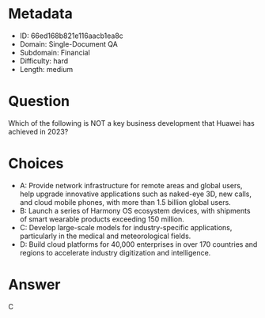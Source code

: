 # Metadata

- ID: 66ed168b821e116aacb1ea8c
- Domain: Single-Document QA
- Subdomain: Financial
- Difficulty: hard
- Length: medium

# Question

Which of the following is NOT a key business development that Huawei has achieved in 2023?

# Choices

- A: Provide network infrastructure for remote areas and global users, help upgrade innovative applications such as naked-eye 3D, new calls, and cloud mobile phones, with more than 1.5 billion global users.
- B: Launch a series of Harmony OS ecosystem devices, with shipments of smart wearable products exceeding 150 million.
- C: Develop large-scale models for industry-specific applications, particularly in the medical and meteorological fields.
- D: Build cloud platforms for 40,000 enterprises in over 170 countries and regions to accelerate industry digitization and intelligence.

# Answer

C
